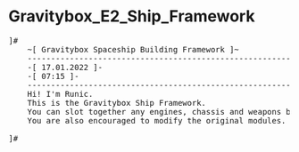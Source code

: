 # Gravitybox_E2_Ship_Framework
<pre>
]#
    ~[ Gravitybox Spaceship Building Framework ]~
    --------------------------------------------------------------------------------------------
    -[ 17.01.2022 ]-
    -[ 07:15 ]-
    --------------------------------------------------------------------------------------------
    Hi! I'm Runic.
    This is the Gravitybox Ship Framework.
    You can slot together any engines, chassis and weapons by #including them down there!
    You are also encouraged to modify the original modules.
    
]#
</pre>
